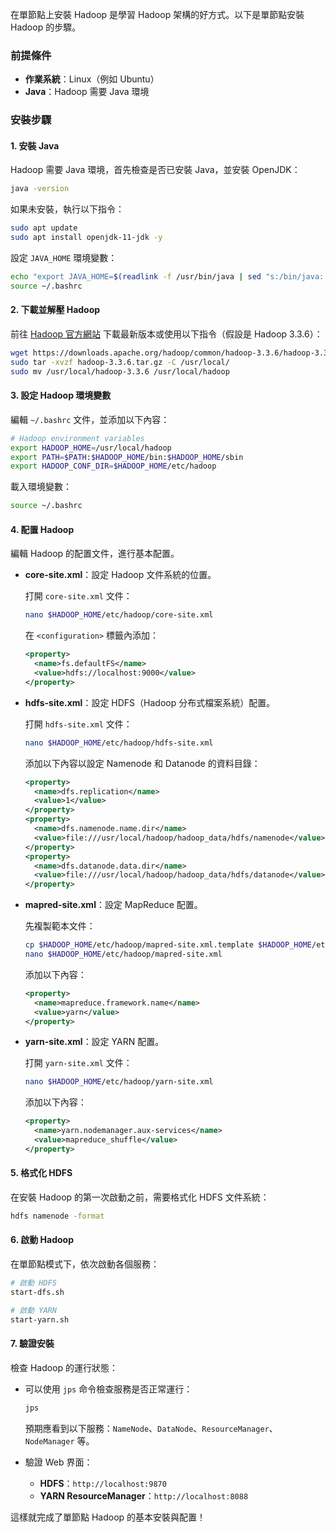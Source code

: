 在單節點上安裝 Hadoop 是學習 Hadoop 架構的好方式。以下是單節點安裝 Hadoop 的步驟。

### 前提條件
- **作業系統**：Linux（例如 Ubuntu）
- **Java**：Hadoop 需要 Java 環境

### 安裝步驟

#### 1. 安裝 Java
Hadoop 需要 Java 環境，首先檢查是否已安裝 Java，並安裝 OpenJDK：

```bash
java -version
```

如果未安裝，執行以下指令：

```bash
sudo apt update
sudo apt install openjdk-11-jdk -y
```

設定 `JAVA_HOME` 環境變數：

```bash
echo "export JAVA_HOME=$(readlink -f /usr/bin/java | sed "s:/bin/java::")" >> ~/.bashrc
source ~/.bashrc
```

#### 2. 下載並解壓 Hadoop

前往 [Hadoop 官方網站](https://hadoop.apache.org/releases.html) 下載最新版本或使用以下指令（假設是 Hadoop 3.3.6）：

```bash
wget https://downloads.apache.org/hadoop/common/hadoop-3.3.6/hadoop-3.3.6.tar.gz
sudo tar -xvzf hadoop-3.3.6.tar.gz -C /usr/local/
sudo mv /usr/local/hadoop-3.3.6 /usr/local/hadoop
```

#### 3. 設定 Hadoop 環境變數

編輯 `~/.bashrc` 文件，並添加以下內容：

```bash
# Hadoop environment variables
export HADOOP_HOME=/usr/local/hadoop
export PATH=$PATH:$HADOOP_HOME/bin:$HADOOP_HOME/sbin
export HADOOP_CONF_DIR=$HADOOP_HOME/etc/hadoop
```

載入環境變數：

```bash
source ~/.bashrc
```

#### 4. 配置 Hadoop

編輯 Hadoop 的配置文件，進行基本配置。

- **core-site.xml**：設定 Hadoop 文件系統的位置。
  
  打開 `core-site.xml` 文件：

  ```bash
  nano $HADOOP_HOME/etc/hadoop/core-site.xml
  ```

  在 `<configuration>` 標籤內添加：

  ```xml
  <property>
    <name>fs.defaultFS</name>
    <value>hdfs://localhost:9000</value>
  </property>
  ```

- **hdfs-site.xml**：設定 HDFS（Hadoop 分布式檔案系統）配置。

  打開 `hdfs-site.xml` 文件：

  ```bash
  nano $HADOOP_HOME/etc/hadoop/hdfs-site.xml
  ```

  添加以下內容以設定 Namenode 和 Datanode 的資料目錄：

  ```xml
  <property>
    <name>dfs.replication</name>
    <value>1</value>
  </property>
  <property>
    <name>dfs.namenode.name.dir</name>
    <value>file:///usr/local/hadoop/hadoop_data/hdfs/namenode</value>
  </property>
  <property>
    <name>dfs.datanode.data.dir</name>
    <value>file:///usr/local/hadoop/hadoop_data/hdfs/datanode</value>
  </property>
  ```

- **mapred-site.xml**：設定 MapReduce 配置。

  先複製範本文件：

  ```bash
  cp $HADOOP_HOME/etc/hadoop/mapred-site.xml.template $HADOOP_HOME/etc/hadoop/mapred-site.xml
  nano $HADOOP_HOME/etc/hadoop/mapred-site.xml
  ```

  添加以下內容：

  ```xml
  <property>
    <name>mapreduce.framework.name</name>
    <value>yarn</value>
  </property>
  ```

- **yarn-site.xml**：設定 YARN 配置。

  打開 `yarn-site.xml` 文件：

  ```bash
  nano $HADOOP_HOME/etc/hadoop/yarn-site.xml
  ```

  添加以下內容：

  ```xml
  <property>
    <name>yarn.nodemanager.aux-services</name>
    <value>mapreduce_shuffle</value>
  </property>
  ```

#### 5. 格式化 HDFS

在安裝 Hadoop 的第一次啟動之前，需要格式化 HDFS 文件系統：

```bash
hdfs namenode -format
```

#### 6. 啟動 Hadoop

在單節點模式下，依次啟動各個服務：

```bash
# 啟動 HDFS
start-dfs.sh

# 啟動 YARN
start-yarn.sh
```

#### 7. 驗證安裝

檢查 Hadoop 的運行狀態：

- 可以使用 `jps` 命令檢查服務是否正常運行：

  ```bash
  jps
  ```

  預期應看到以下服務：`NameNode`、`DataNode`、`ResourceManager`、`NodeManager` 等。

- 驗證 Web 界面：
  - **HDFS**：`http://localhost:9870`
  - **YARN ResourceManager**：`http://localhost:8088`

這樣就完成了單節點 Hadoop 的基本安裝與配置！
